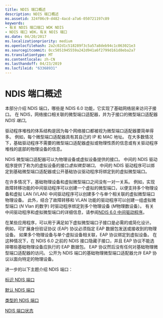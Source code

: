 ```yaml
---
title: NDIS 端口概述
description: NDIS 端口概述
ms.assetid: 324f06c9-d482-4acd-a7a6-050721197c89
keywords:
- 有关 NDIS 端口端口 WDK NDIS
- NDIS 端口 WDK，有关 NDIS 端口
ms.date: 04/20/2017
ms.localizationpriority: medium
ms.openlocfilehash: 2a2c02d1c518289f3c5a57a8deb94c1c063021e3
ms.sourcegitcommit: 0cc5051945559a242d941a6f2799d161d8eba2a7
ms.translationtype: MT
ms.contentlocale: zh-CN
ms.lasthandoff: 04/23/2019
ms.locfileid: "63368931"
---
```

# <a name="overview-of-ndis-ports"></a>NDIS 端口概述





本部分介绍 NDIS 端口，哪些是 NDIS 6.0 功能，它实现了基础网络层来访问子接口。 在 NDIS，网络接口相关联的微型端口适配器，并为子接口的微型端口适配器*NDIS 端口*。

驱动程序堆栈的体系结构是因为每个网络接口都被视为微型端口适配器要简单得多。 例如，每个微型端口适配器具有其自己的 IP 和 MAC 地址。 在大多数情况下，基础驱动程序不需要的微型端口适配器虚拟或物理性质的信息或有关驱动程序堆栈的底部的物理设备的信息。

NDIS 微型端口适配器可以为物理设备或虚拟设备提供的接口。 中间的 NDIS 驱动程序提供了称为的虚拟设备的接口*虚拟微型端口*。 中间的 NDIS 驱动程序可以绑定到基础微型端口适配器或公开基础协议驱动程序将绑定到的虚拟微型端口。

在许多情况下，基础物理设备和虚拟微型端口之间没有一对一关系。 例如，实现故障转移功能的中间驱动程序可以创建一个虚拟的微型端口，以便支持多个物理设备和虚拟 LAN (VLAN) 中间驱动程序可以创建多个与单个相关联的虚拟微型端口物理设备。 此外，结合了故障转移和 VLAN 功能的驱动程序可以创建一组虚拟微型端口 (*N* Vlan 的数字) 时驱动程序绑定到多个物理设备 (*M*物理数设备）。 有关中间驱动程序和虚拟微型端口的详细信息，请参阅[NDIS 6.0 中间驱动程序](writing-ndis-intermediate-drivers.md)。

在某些应用程序，可以用于满足如下虚拟微型端口子接口是必需的或简化设计。 例如，可扩展身份验证协议 (EAP) 协议必须指定 EAP 数据包发送或接收到的物理设备。 如果多个物理设备与单个虚拟设备相关联，EAP 协议绑定到虚拟设备。 在这种情况下，在 NDIS 6.0 之前的 NDIS 接口隐藏子接口，并且 EAP 协议不能选择哪些基础物理设备应执行的 EAP 数据包。 EAP 协议然后没有任何对基础物理微型端口适配器的访问。 公开为 NDIS 端口的基础物理微型端口适配器允许 EAP 协议以面向特定的物理设备。

进一步的以下主题介绍 NDIS 端口：

[标识 NDIS 端口](identifying-an-ndis-port.md)

[默认 NDIS 端口](default-ndis-port.md)

[类型的 NDIS 端口](types-of-ndis-ports.md)

[NDIS 端口状态](ndis-port-states.md)

 

 





